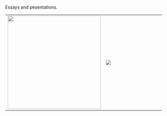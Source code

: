 Essays and pesentations. 

<table width="100%">
    <tr>
      <td width="50%">
<a href="https://github.com/uralmasha/Pesentations-and-Essays/blob/master/Conservation%20Biology%20-%20Cheetah.pdf"><img src="https://uralmasha.github.io/images/port_ppt.JPG" width="300px"/></a>
      </td>
      <td width="50%">
<a href="https://github.com/uralmasha/Pesentations-and-Essays/blob/master/American%20Lawn%20Insanity%20-%20Presentation.pdf"><img src="https://i.ibb.co/bN73bY6/ppt-lawn.png" /></a>
      </td>
  </tr>
  </table>
